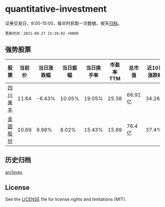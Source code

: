 # quantitative-investment

证券交易日，9:00-15:00，每半时抓取一次数据，按天[归档](archives)。

`更新时间：2021-09-27 15:18:02 +0800`

## 强势股票

|股票|当前价|当日涨跌幅|当日振幅|当日换手率|市盈率TTM|总市值|近10日涨跌幅|
|----|----|----|----|----|----|----|----|
|[四川美丰](https://xueqiu.com/S/SZ000731)|11.64|-6.43%|10.05%|19.05%|25.38|68.91亿|34.26%|
|[金圆股份](https://xueqiu.com/S/SZ000546)|10.69|9.98%|8.02%|15.43%|15.89|76.4亿|37.4%|

## 历史归档

[archives](archives)

## License

See the [LICENSE](LICENSE) file for license rights and limitations (MIT).